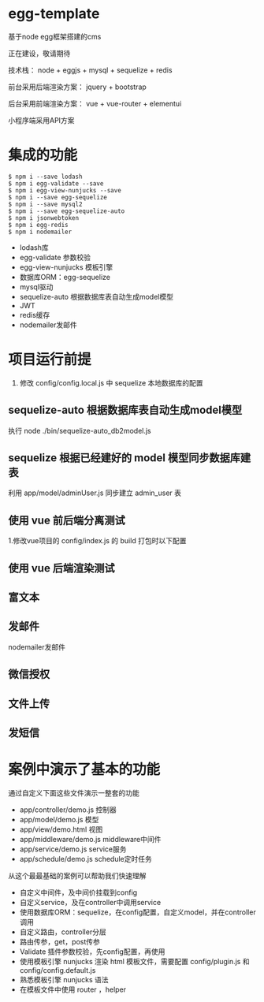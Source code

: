 # egg-template

基于node egg框架搭建的cms

正在建设，敬请期待

技术栈： node + eggjs + mysql + sequelize + redis 

前台采用后端渲染方案： jquery + bootstrap

后台采用前端渲染方案： vue + vue-router + elementui

小程序端采用API方案


# 集成的功能

```
$ npm i --save lodash
$ npm i egg-validate --save
$ npm i egg-view-nunjucks --save
$ npm i --save egg-sequelize
$ npm i --save mysql2 
$ npm i --save egg-sequelize-auto
$ npm i jsonwebtoken
$ npm i egg-redis
$ npm i nodemailer
```
- lodash库
- egg-validate 参数校验
- egg-view-nunjucks 模板引擎
- 数据库ORM：egg-sequelize
- mysql驱动
- sequelize-auto 根据数据库表自动生成model模型
- JWT
- redis缓存
- nodemailer发邮件

# 项目运行前提

1. 修改 config/config.local.js 中 sequelize 本地数据库的配置




## sequelize-auto 根据数据库表自动生成model模型

执行 node ./bin/sequelize-auto_db2model.js


## sequelize  根据已经建好的 model 模型同步数据库建表

利用 app/model/adminUser.js 同步建立 admin_user 表



## 使用 vue 前后端分离测试

1.修改vue项目的 config/index.js 的 build 打包时以下配置

## 使用 vue 后端渲染测试


## 富文本


## 发邮件
nodemailer发邮件

## 微信授权


## 文件上传

## 发短信



# 案例中演示了基本的功能

通过自定义下面这些文件演示一整套的功能

- app/controller/demo.js        控制器
- app/model/demo.js             模型
- app/view/demo.html            视图
- app/middleware/demo.js        middleware中间件
- app/service/demo.js           service服务
- app/schedule/demo.js          schedule定时任务

从这个最最基础的案例可以帮助我们快速理解

- 自定义中间件，及中间价挂载到config
- 自定义service，及在controller中调用service
- 使用数据库ORM：sequelize，在config配置，自定义model，并在controller调用 
- 自定义路由，controller分层
- 路由传参，get，post传参
- Validate 插件参数校验，先config配置，再使用
- 使用模板引擎 nunjucks 渲染 html 模板文件，需要配置 config/plugin.js 和 config/config.default.js
- 熟悉模板引擎 nunjucks 语法
- 在模板文件中使用 router ，helper
